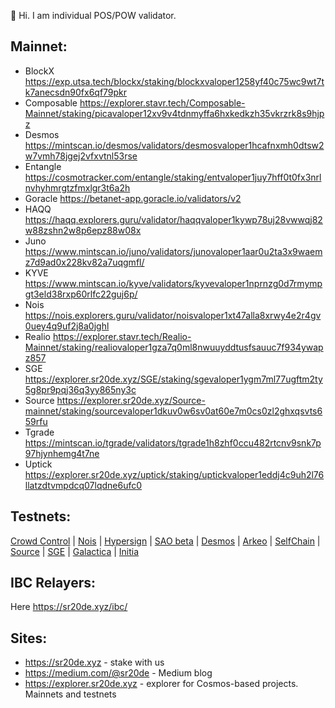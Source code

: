 👋 Hi. I am individual POS/POW validator.
## Mainnet:
- BlockX https://exp.utsa.tech/blockx/staking/blockxvaloper1258yf40c75wc9wt7tk7anecsdn90fx6qf79pkr
- Composable https://explorer.stavr.tech/Composable-Mainnet/staking/picavaloper12xv9v4tdnmyffa6hxkedkzh35vkrzrk8s9hjpz
- Desmos https://mintscan.io/desmos/validators/desmosvaloper1hcafnxmh0dtsw2w7vmh78jgej2vfxvtnl53rse
- Entangle https://cosmotracker.com/entangle/staking/entvaloper1juy7hff0t0fx3nrlnvhyhmrgtzfmxlgr3t6a2h
- Goracle https://betanet-app.goracle.io/validators/v2
- HAQQ https://haqq.explorers.guru/validator/haqqvaloper1kywp78uj28vwwqj82w88zshn2w8p6epz88w08x
- Juno https://www.mintscan.io/juno/validators/junovaloper1aar0u2ta3x9waemz7d9ad0x228kv82a7uqgmfl/
- KYVE https://www.mintscan.io/kyve/validators/kyvevaloper1nprnzg0d7rmympgt3eld38rxp60rlfc22guj6p/
- Nois https://nois.explorers.guru/validator/noisvaloper1xt47alla8xrwy4e2r4gv0uey4q9uf2j8a0jghl
- Realio https://explorer.stavr.tech/Realio-Mainnet/staking/realiovaloper1gza7q0ml8nwuuyddtusfsauuc7f934ywapz857
- SGE https://explorer.sr20de.xyz/SGE/staking/sgevaloper1ygm7ml77ugftm2ty5g8pr9pqj36q3yy865ny3c
- Source https://explorer.sr20de.xyz/Source-mainnet/staking/sourcevaloper1dkuv0w6sv0at60e7m0cs0zl2ghxqsvts659rfu
- Tgrade https://mintscan.io/tgrade/validators/tgrade1h8zhf0ccu482rtcnv9snk7p97hjynhemg4t7ne
- Uptick https://explorer.sr20de.xyz/uptick/staking/uptickvaloper1eddj4c9uh2l76llatzdtvmpdcq07lqdne6ufc0

## Testnets:

[Crowd Control](https://explorer.sr20de.xyz/Crowd%20Control%20testnet/staking/ccvaloper18nyh27lwp5dp8j396srrvq52hufeu9vst2fs7g) | [Nois](https://explorer.sr20de.xyz/nois-testnet/staking/noisvaloper1j2nyll7ll64pwkv9270juletq4fq7y8up0elg8) | [Hypersign](https://explorer.sr20de.xyz/Hypersign-testnet/staking/hidvaloper13qdlktc9klx6l2emx3gwjwc0g9x2lntezd3tqr) | [SAO beta](https://explorer.sao.network/sao-beta/staking/saovaloper1k5xys8pla7aacd4z43jax7wnf03zkrjjz82evk) | [Desmos](https://testnet.ping.pub/desmos/staking/desmosvaloper1rrzpxa996ga4czzwn7nn4nmla0tpy23uhxf93v) | [Arkeo](https://exp.utsa.tech/arkeo-test/staking/tarkeovaloper1z6fn72t5kxrhs7p53k3w2mywu397c4ngfcr4lp)  | [SelfChain](https://explorer.stavr.tech/Selfchain-testnet/staking/selfvaloper1zj7rjau0raktwes7mcp6wvr0mcc56qujeausx9)  | [Source](https://explorer.sr20de.xyz/Source-testnet/staking/sourcevaloper1dkuv0w6sv0at60e7m0cs0zl2ghxqsvts659rfu) | [SGE](https://explorer.sr20de.xyz/SGE-Testnet/staking/sgevaloper1gn2dsxxgndg6x9azgl5p6vx5np7v8pemda6uzp)
  | [Galactica](https://explorer.nodeshub.online/galactica_Testnet/staking/galavaloper1frk2xpymdg4pwveaqleh2yrsyg75273zwhy03f)
  | [Initia](https://scan.testnet.initia.xyz/initiation-1/validators/initvaloper18eltknswajterrnzjtarwhzuqwv3x68qj5tsmv)
## IBC Relayers: 
Here https://sr20de.xyz/ibc/

## Sites:
- https://sr20de.xyz - stake with us
- https://medium.com/@sr20de - Medium blog
- https://explorer.sr20de.xyz - explorer for Cosmos-based projects. Mainnets and testnets



<!---
Sr20dem/Sr20dem is a ✨ special ✨ repository because its `README.md` (this file) appears on your GitHub profile.
You can click the Preview link to take a look at your changes.
--->

